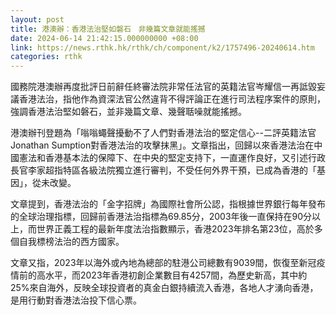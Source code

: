 ```yaml
---
layout: post
title: 港澳辦：香港法治堅如磐石　非幾篇文章就能搖撼
date: 2024-06-14 21:42:15.000000000 +08:00
link: https://news.rthk.hk/rthk/ch/component/k2/1757496-20240614.htm
categories: rthk
---
```


國務院港澳辦再度批評日前辭任終審法院非常任法官的英籍法官岑耀信一再詆毀妄議香港法治，指他作為資深法官公然違背不得評論正在進行司法程序案件的原則，強調香港法治堅如磐石，並非幾篇文章、幾聲聒噪就能搖撼。

港澳辦刊登題為「嗡嗡蠅聲擾動不了人們對香港法治的堅定信心--二評英籍法官Jonathan Sumption對香港法治的攻擊抹黑」。文章指出，回歸以來香港法治在中國憲法和香港基本法的保障下、在中央的堅定支持下，一直運作良好，又引述行政長官李家超指特區各級法院獨立進行審判，不受任何外界干預，已成為香港的「基因」，從未改變。

文章提到，香港法治的「金字招牌」為國際社會所公認，指根據世界銀行每年發布的全球治理指標，回歸前香港法治指標為69.85分，2003年後一直保持在90分以上，而世界正義工程的最新年度法治指數顯示，香港2023年排名第23位，高於多個自我標榜法治的西方國家。

文章又指，2023年以海外或內地為總部的駐港公司總數有9039間，恢復至新冠疫情前的高水平，而2023年香港初創企業數目有4257間，為歷史新高，其中約25%來自海外，反映全球投資者的真金白銀持續流入香港，各地人才湧向香港，是用行動對香港法治投下信心票。
